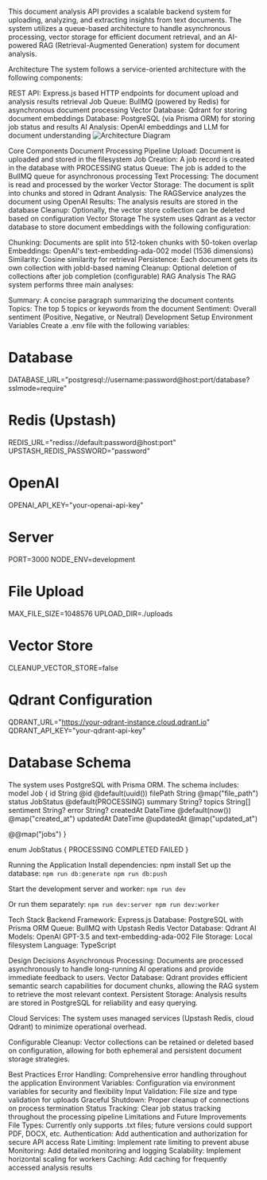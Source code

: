 This document analysis API provides a scalable backend system for uploading, analyzing, and extracting insights from text documents. The system utilizes a queue-based architecture to handle asynchronous processing, vector storage for efficient document retrieval, and an AI-powered RAG (Retrieval-Augmented Generation) system for document analysis.

Architecture
The system follows a service-oriented architecture with the following components:

REST API: Express.js based HTTP endpoints for document upload and analysis results retrieval
Job Queue: BullMQ (powered by Redis) for asynchronous document processing
Vector Database: Qdrant for storing document embeddings
Database: PostgreSQL (via Prisma ORM) for storing job status and results
AI Analysis: OpenAI embeddings and LLM for document understanding
<img alt="Architecture Diagram" src="https://mermaid.ink/img/pako:eNqNkl9rgzAUxb_KJU-DQbW2VctgD2VsG-wr9KGYm2rAJpGkldX57Wd0tKxjT-ElOeee-_eK5mUuMI7AUdiwAsvdOS-Elm8sXmKrxJvOs9Znc0lSkoGpy5asJj-fds6HdIQPaQe5GE_kemj74BxqQbaoWMFS2Bf1aC_1JkpEpMFfR2LDfHKx2ZXVzlGb_fYoO0K2rNCQoLQbKGoq0dGK2yZo60UVdSgspRmUCTQl6OPmBv8dijRWX5g4aDruXyJO07nluu7C9xfhrL5kwfnCm_nB6TvXzhOtg9IkrN0du13XtqzVrOKgma5gsRc-ZU3iV7dJTbVQKVvDM46k5BiGFoZV58DKlO29fKf2IBg4FLSKWlBcBdQYqmNhMznb91WDwIJPDC4MjnBEPVcDRzRQxLEr98_BQG1iiYxXpeJ4Q9-PfU9_vz-5huY?type=png">


Core Components
Document Processing Pipeline
Upload: Document is uploaded and stored in the filesystem
Job Creation: A job record is created in the database with PROCESSING status
Queue: The job is added to the BullMQ queue for asynchronous processing
Text Processing: The document is read and processed by the worker
Vector Storage: The document is split into chunks and stored in Qdrant
Analysis: The RAGService analyzes the document using OpenAI
Results: The analysis results are stored in the database
Cleanup: Optionally, the vector store collection can be deleted based on configuration
Vector Storage
The system uses Qdrant as a vector database to store document embeddings with the following configuration:

Chunking: Documents are split into 512-token chunks with 50-token overlap
Embeddings: OpenAI's text-embedding-ada-002 model (1536 dimensions)
Similarity: Cosine similarity for retrieval
Persistence: Each document gets its own collection with jobId-based naming
Cleanup: Optional deletion of collections after job completion (configurable)
RAG Analysis
The RAG system performs three main analyses:

Summary: A concise paragraph summarizing the document contents
Topics: The top 5 topics or keywords from the document
Sentiment: Overall sentiment (Positive, Negative, or Neutral)
Development Setup
Environment Variables
Create a .env file with the following variables:

# Database
DATABASE_URL="postgresql://username:password@host:port/database?sslmode=require"

# Redis (Upstash)
REDIS_URL="rediss://default:password@host:port"
UPSTASH_REDIS_PASSWORD="password"

# OpenAI
OPENAI_API_KEY="your-openai-api-key"

# Server
PORT=3000
NODE_ENV=development

# File Upload
MAX_FILE_SIZE=1048576
UPLOAD_DIR=./uploads

# Vector Store
CLEANUP_VECTOR_STORE=false

# Qdrant Configuration
QDRANT_URL="https://your-qdrant-instance.cloud.qdrant.io"
QDRANT_API_KEY="your-qdrant-api-key"

# Database Schema
The system uses PostgreSQL with Prisma ORM. The schema includes:
model Job {
  id        String    @id @default(uuid())
  filePath  String    @map("file_path")
  status    JobStatus @default(PROCESSING)
  summary   String?
  topics    String[]
  sentiment String?
  error     String?
  createdAt DateTime  @default(now()) @map("created_at")
  updatedAt DateTime  @updatedAt @map("updated_at")

  @@map("jobs")
}

enum JobStatus {
  PROCESSING
  COMPLETED
  FAILED
}

Running the Application
Install dependencies:
npm install
Set up the database:
`npm run db:generate
npm run db:push `

Start the development server and worker:
`npm run dev`

Or run them separately:
`npm run dev:server
npm run dev:worker`

Tech Stack
Backend Framework: Express.js
Database: PostgreSQL with Prisma ORM
Queue: BullMQ with Upstash Redis
Vector Database: Qdrant
AI Models: OpenAI GPT-3.5 and text-embedding-ada-002
File Storage: Local filesystem
Language: TypeScript

Design Decisions
Asynchronous Processing: Documents are processed asynchronously to handle long-running AI operations and provide immediate feedback to users.
Vector Database: Qdrant provides efficient semantic search capabilities for document chunks, allowing the RAG system to retrieve the most relevant context.
Persistent Storage: Analysis results are stored in PostgreSQL for reliability and easy querying.

Cloud Services: The system uses managed services (Upstash Redis, cloud Qdrant) to minimize operational overhead.

Configurable Cleanup: Vector collections can be retained or deleted based on configuration, allowing for both ephemeral and persistent document storage strategies.

Best Practices
Error Handling: Comprehensive error handling throughout the application
Environment Variables: Configuration via environment variables for security and flexibility
Input Validation: File size and type validation for uploads
Graceful Shutdown: Proper cleanup of connections on process termination
Status Tracking: Clear job status tracking throughout the processing pipeline
Limitations and Future Improvements
File Types: Currently only supports .txt files; future versions could support PDF, DOCX, etc.
Authentication: Add authentication and authorization for secure API access
Rate Limiting: Implement rate limiting to prevent abuse
Monitoring: Add detailed monitoring and logging
Scalability: Implement horizontal scaling for workers
Caching: Add caching for frequently accessed analysis results
